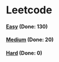 # Leetcode

<h4><a href="https://github.com/lon-yang/leetcode/blob/master/docs/Easy.md">Easy</a>  (Done: 130)</h4>
<h4><a href="https://github.com/lon-yang/leetcode/blob/master/docs/Medium.md">Medium</a>  (Done: 20)</h4>
<h4><a href="https://github.com/lon-yang/leetcode/blob/master/docs/Hard.md">Hard</a>  (Done: 0)</h4>